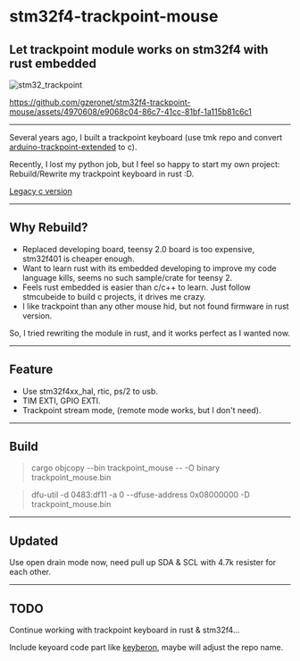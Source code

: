 # stm32f4-trackpoint-mouse

## Let trackpoint module works on stm32f4 with rust embedded

![stm32_trackpoint](https://github.com/gzeronet/stm32f4-trackpoint-mouse/assets/4970608/368f5f5d-2004-41ab-b564-7431b229c68e)

https://github.com/gzeronet/stm32f4-trackpoint-mouse/assets/4970608/e9068c04-86c7-41cc-81bf-1a115b81c6c1

---

Several years ago, I built a trackpoint keyboard (use tmk repo and convert [arduino-trackpoint-extended](https://github.com/rampadc/arduino-trackpoint-extended) to c).

Recently, I lost my python job, but I feel so happy to start my own project: Rebuild/Rewrite my trackpoint keyboard in rust :D.

[Legacy c version](https://github.com/gzeronet/teensy-trackpoint-tmk-keyboard)

---

## Why Rebuild?

* Replaced developing board, teensy 2.0 board is too expensive, stm32f401 is cheaper enough.
* Want to learn rust with its embedded developing to improve my code language kills, seems no such sample/crate for teensy 2.
* Feels rust embedded is easier than c/c++ to learn. Just follow stmcubeide to build c projects, it drives me crazy.
* I like trackpoint than any other mouse hid, but not found firmware in rust version.

So, I tried rewriting the module in rust, and it works perfect as I wanted now.

---

## Feature

* Use stm32f4xx_hal, rtic, ps/2 to usb.
* TIM EXTI, GPIO EXTI.
* Trackpoint stream mode, (remote mode works, but I don't need).

---

## Build

> cargo objcopy --bin trackpoint_mouse -- -O binary trackpoint_mouse.bin

> dfu-util -d 0483:df11 -a 0 --dfuse-address 0x08000000 -D trackpoint_mouse.bin

---

## Updated

Use open drain mode now, need pull up SDA & SCL with 4.7k resister for each other.

---

## TODO

Continue working with trackpoint keyboard in rust & stm32f4...

Include keyoard code part like [keyberon](https://github.com/TeXitoi/keyberon), maybe will adjust the repo name.
